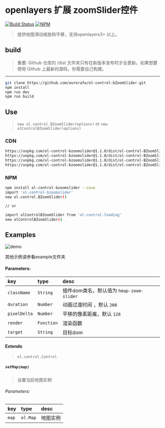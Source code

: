 # openlayers 扩展 zoomSlider控件

[![Build Status](https://www.travis-ci.org/aurorafe/ol-control-bZoomSlider.svg?branch=master)](https://www.travis-ci.org/aurorafe/ol-control-bZoomSlider)
[![NPM](https://nodei.co/npm/ol-control-bzoomslider.png?downloads=true&downloadRank=true&stars=true)](https://nodei.co/npm/ol-control-bzoomslider/)

> 提供地图滑动缩放和平移，支持openlayers3+ 以上。

## build

> 重要: Github 仓库的 /dist 文件夹只有在新版本发布时才会更新。如果想要使用 Github 上最新的源码，你需要自己构建。

---

```bash
git clone https://github.com/aurorafe/ol-control-bZoomSlider.git
npm install
npm run dev
npm run build
```

## Use

> `new ol.control.BZoomSlider(options)` or `new olControlBZoomSlider(options)`

### CDN

```bash
https://unpkg.com/ol-control-bzoomslider@1.1.0/dist/ol-control-BZoomSlider.min.js
https://unpkg.com/ol-control-bzoomslider@1.1.0/dist/ol-control-BZoomSlider.js
https://unpkg.com/ol-control-bzoomslider@1.1.0/dist/ol-control-BZoomSlider.css
https://unpkg.com/ol-control-bzoomslider@1.1.0/dist/ol-control-BZoomSlider.min.css
```

### NPM

```bash
npm install ol-control-bzoomslider --save
import 'ol-control-bzoomslider'
new ol.control.BZoomSlider()

// or

import olControlBZoomSlider from 'ol-control-loading'
new olControlBZoomSlider()
```

## Examples

![demo](https://raw.githubusercontent.com/aurorafe/ol-control-bZoomSlider/master/asset/demo.gif)

其他示例请参看example文件夹


#### Parameters:

| key | type | desc |
| :--- | :--- | :---------- |
| `className` | `String` | 插件dom类名，默认值为 ``hmap-zoom-slider`` |
| `duration` | `Number` | 动画过渡时间 ，默认 ``200``|
| `pixelDelta` | `Number` | 平移的像素距离，默认 ``128`` |
| `render` | `Function` | 渲染函数 |
| `target` | `String` | 目标dom |

#### Extends

> `ol.control.Control`

##### `setMap(map)`

> 设置当前地图实例

###### Parameters:

| key | type | desc |
| :--- | :--- | :---------- |
| `map` | `ol.Map` | 地图实例 |
